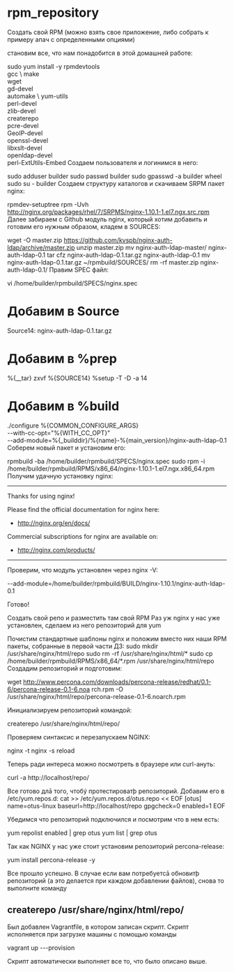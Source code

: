 # rpm_repository

Cоздать свой RPM (можно взять свое приложение, либо собрать к примеру апач с определенными опциями)

становим все, что нам понадобится в этой домашней работе:

sudo yum install -y rpmdevtools \
                    gcc \ 
                    make \
                    wget \
                    gd-devel \
                    automake \ 
                    yum-utils \
                    perl-devel \
                    zlib-devel \
                    createrepo \
                    pcre-devel \
                    GeoIP-devel \
                    openssl-devel \
                    libxslt-devel \
                    openldap-devel \
                    perl-ExtUtils-Embed 
Создаем пользователя и логинимся в него:

sudo adduser builder
sudo passwd builder
sudo gpasswd -a builder wheel
sudo su - builder
Создаем структуру каталогов и скачиваем SRPM пакет nginx:

rpmdev-setuptree
rpm -Uvh http://nginx.org/packages/rhel/7/SRPMS/nginx-1.10.1-1.el7.ngx.src.rpm
Далее забираем с Github модуль nginx, который хотим добавить и готовим его нужным образом, кладем в SOURCES:

wget -O master.zip https://github.com/kvspb/nginx-auth-ldap/archive/master.zip
unzip master.zip
mv nginx-auth-ldap-master/ nginx-auth-ldap-0.1
tar cfz nginx-auth-ldap-0.1.tar.gz nginx-auth-ldap-0.1
mv nginx-auth-ldap-0.1.tar.gz  ~/rpmbuild/SOURCES/
rm -rf master.zip nginx-auth-ldap-0.1/
Правим SPEC файл:

vi /home/builder/rpmbuild/SPECS/nginx.spec

# Добавим в Source
  Source14: nginx-auth-ldap-0.1.tar.gz
  
# Добавим в %prep
  %{__tar} zxvf %{SOURCE14}
  %setup -T -D -a 14
  
# Добавим в %build
./configure %{COMMON_CONFIGURE_ARGS} \
    --with-cc-opt="%{WITH_CC_OPT}" \
    --add-module=%{_builddir}/%{name}-%{main_version}/nginx-auth-ldap-0.1
Соберем новый пакет и установим его:

rpmbuild -ba /home/builder/rpmbuild/SPECS/nginx.spec
sudo rpm -i /home/builder/rpmbuild/RPMS/x86_64/nginx-1.10.1-1.el7.ngx.x86_64.rpm
Получим удачную установку nginx:

----------------------------------------------------------------------

Thanks for using nginx!

Please find the official documentation for nginx here:
* http://nginx.org/en/docs/

Commercial subscriptions for nginx are available on:
* http://nginx.com/products/

----------------------------------------------------------------------
Проверим, что модуль установлен через nginx -V:

--add-module=/home/builder/rpmbuild/BUILD/nginx-1.10.1/nginx-auth-ldap-0.1

Готово!


Создать свой репо и разместить там свой RPM
Раз уж nginx у нас уже установлен, сделаем из него репозиторий для yum

Почистим стандартные шаблоны nginx и положим вместо них наши RPM пакеты, собранные в первой части ДЗ:
sudo mkdir /usr/share/nginx/html/repo
sudo rm -rf /usr/share/nginx/html/*
sudo cp /home/builder/rpmbuild/RPMS/x86_64/*.rpm /usr/share/nginx/html/repo
Создадим репозиторий и подготовим:

wget
http://www.percona.com/downloads/percona-release/redhat/0.1-6/percona-release-0.1-6.noa
rch.rpm -O /usr/share/nginx/html/repo/percona-release-0.1-6.noarch.rpm

Инициализируем репозиторий командой:

createrepo /usr/share/nginx/html/repo/
 
Проверяем синтаксис и перезапускаем NGINX:

nginx -t
nginx -s reload

Теперь ради интереса можно посмотреть в браузере или curl-ануть:

 curl -a http://localhost/repo/
 
 Все готово длā того, чтобý протестироватþ репозиторий.
Добавим его в /etc/yum.repos.d:
cat >> /etc/yum.repos.d/otus.repo << EOF
[otus]
name=otus-linux
baseurl=http://localhost/repo
gpgcheck=0
enabled=1
EOF

Убедимся что репозиторий подключился и посмотрим что в нем есть:


yum repolist enabled | grep otus
yum list | grep otus

Так как NGINX у нас уже стоит установим репозиторий percona-release:

yum install percona-release -y


Все прошло успешно. В случае если вам потребуетсā обновитþ репозиторий (а это
делается при каждом добавлении файлов), снова то выполните команду 

createrepo /usr/share/nginx/html/repo/
---------------------------------------------

Был добавлен Vagrantfile, в котором записан скрипт. Скрипт исполняется при загрузке машины с помощью команды

vagrant up ---provision

Скрипт автоматически выполняет все то, что было описано выше.
